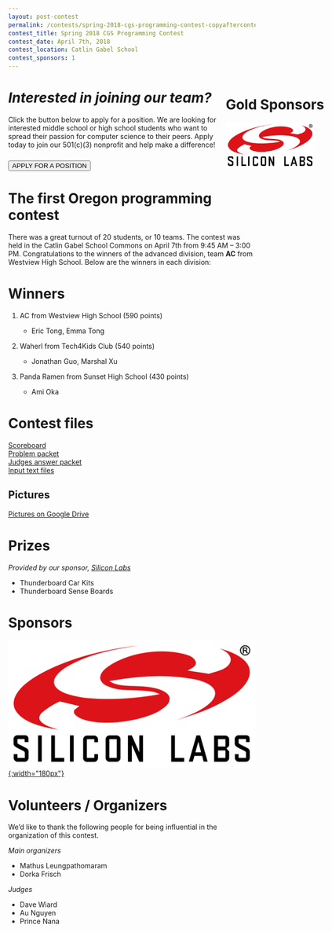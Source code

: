 ```yaml
---
layout: post-contest
permalink: /contests/spring-2018-cgs-programming-contest-copyaftercontest/
contest_title: Spring 2018 CGS Programming Contest
contest_date: April 7th, 2018
contest_location: Catlin Gabel School
contest_sponsors: 1
---
```


<div style="float: right; margin-right: -140px; margin-left: 10px; text-align: center;">
  <h1 style="text-align: left;"><b>Gold Sponsors</b></h1>
  <a href="https://www.silabs.com/"><img src="/assets/images/sponsor_siliconlabs.png" alt="Silicon Labs" style="width: 180px; margin-right: 20px;"></a> <br> 
</div>

# _Interested in joining our team?_

Click the button below to apply for a position. We are looking for interested middle school or high school students who want to spread their passion for computer science to their peers. Apply today to join our 501(c)(3) nonprofit and help make a difference!

<a href = "https://teamscode.typeform.com/to/z59VaV"><button class = "contests-header-section-button" style="margin-top:10px">APPLY FOR A POSITION</button></a>

# The first Oregon programming contest

There was a great turnout of 20 students, or 10 teams. The contest was held in the Catlin Gabel School Commons on April 7th from 9:45 AM – 3:00 PM. Congratulations to the winners of the advanced division, team **AC** from Westview High School. Below are the winners in each division:

# Winners

1. AC from Westview High School (590 points)

    - Eric Tong, Emma Tong
2. Waherl from Tech4Kids Club (540 points)

    - Jonathan Guo, Marshal Xu
3. Panda Ramen from Sunset High School (430 points)

    - Ami Oka

# Contest files

[Scoreboard](/assets/docs/spring_2018_cgs/scoreboard.pdf)  
[Problem packet](/assets/docs/spring_2018_cgs/problem_set.pdf)  
[Judges answer packet](/assets/docs/spring_2018_cgs/judges_data.pdf)  
[Input text files](/assets/docs/spring_2018_cgs/inputs:outputs.zip)

## Pictures

[Pictures on Google Drive](https://drive.google.com/drive/folders/1AStC5S3yuD7eviepDnaaBUCuy94WlrVB?usp=sharing)

# Prizes

*Provided by our sponsor, <a href="https://www.silabs.com/">Silicon Labs</a>*

- Thunderboard Car Kits
- Thunderboard Sense Boards

# Sponsors

[![Silicon Labs](/assets/images/sponsor_siliconlabs.png){:width="180px"}](https://www.silabs.com)

# Volunteers / Organizers

We’d like to thank the following people for being influential in the organization of this contest.

_Main organizers_

- Mathus Leungpathomaram
- Dorka Frisch

_Judges_

- Dave Wiard
- Au Nguyen
- Prince Nana